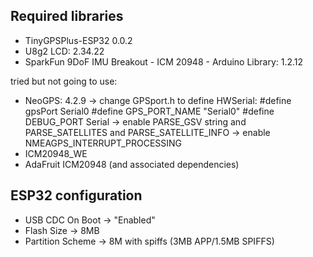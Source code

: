 ## Required libraries

* TinyGPSPlus-ESP32 0.0.2
* U8g2 LCD: 2.34.22
* SparkFun 9DoF IMU Breakout - ICM 20948 - Arduino Library: 1.2.12



tried but not going to use:
* NeoGPS: 4.2.9
    -> change GPSport.h to define HWSerial:
          #define gpsPort Serial0
          #define GPS_PORT_NAME "Serial0"
          #define DEBUG_PORT Serial
    -> enable PARSE_GSV string and PARSE_SATELLITES and PARSE_SATELLITE_INFO
    -> enable NMEAGPS_INTERRUPT_PROCESSING
* ICM20948_WE
* AdaFruit ICM20948 (and associated dependencies)

## ESP32 configuration

* USB CDC On Boot -> "Enabled"
* Flash Size -> 8MB
* Partition Scheme -> 8M with spiffs (3MB APP/1.5MB SPIFFS)
